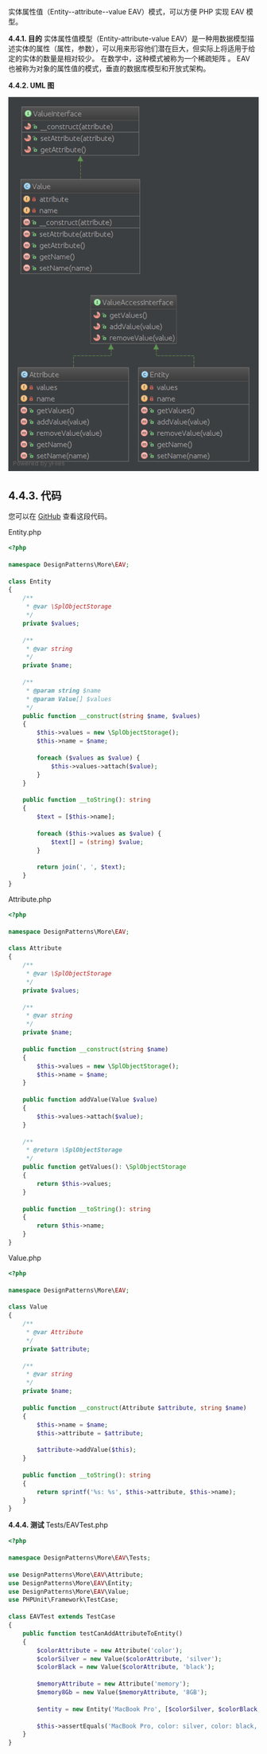 实体属性值（Entity--attribute--value EAV）模式，可以方便 PHP 实现 EAV 模型。

**4.4.1. 目的**
实体属性值模型（Entity-attribute-value EAV）是一种用数据模型描述实体的属性（属性，参数），可以用来形容他们潜在巨大，但实际上将适用于给定的实体的数量是相对较少。 在数学中，这种模式被称为一个稀疏矩阵 。 EAV 也被称为对象的属性值的模式，垂直的数据库模型和开放式架构。

**4.4.2. UML 图**

![](../../images/DesignPatterns/EAV.png)

## 4.4.3. 代码

您可以在  [GitHub](https://github.com/domnikl/DesignPatternsPHP/tree/master/More/EAV) 查看这段代码。

Entity.php
```php
<?php

namespace DesignPatterns\More\EAV;

class Entity
{
    /**
     * @var \SplObjectStorage
     */
    private $values;

    /**
     * @var string
     */
    private $name;
    
    /**
     * @param string $name
     * @param Value[] $values
     */
    public function __construct(string $name, $values)
    {
        $this->values = new \SplObjectStorage();
        $this->name = $name;
    
        foreach ($values as $value) {
            $this->values->attach($value);
        }
    }
    
    public function __toString(): string
    {
        $text = [$this->name];
    
        foreach ($this->values as $value) {
            $text[] = (string) $value;
        }
    
        return join(', ', $text);
    }
}
```
Attribute.php
```php
<?php

namespace DesignPatterns\More\EAV;

class Attribute
{
    /**
     * @var \SplObjectStorage
     */
    private $values;

    /**
     * @var string
     */
    private $name;
    
    public function __construct(string $name)
    {
        $this->values = new \SplObjectStorage();
        $this->name = $name;
    }
    
    public function addValue(Value $value)
    {
        $this->values->attach($value);
    }
    
    /**
     * @return \SplObjectStorage
     */
    public function getValues(): \SplObjectStorage
    {
        return $this->values;
    }
    
    public function __toString(): string
    {
        return $this->name;
    }
}
```
Value.php
```php
<?php

namespace DesignPatterns\More\EAV;

class Value
{
    /**
     * @var Attribute
     */
    private $attribute;

    /**
     * @var string
     */
    private $name;
    
    public function __construct(Attribute $attribute, string $name)
    {
        $this->name = $name;
        $this->attribute = $attribute;
    
        $attribute->addValue($this);
    }
    
    public function __toString(): string
    {
        return sprintf('%s: %s', $this->attribute, $this->name);
    }
}
```
**4.4.4. 测试**
Tests/EAVTest.php
```php
<?php

namespace DesignPatterns\More\EAV\Tests;

use DesignPatterns\More\EAV\Attribute;
use DesignPatterns\More\EAV\Entity;
use DesignPatterns\More\EAV\Value;
use PHPUnit\Framework\TestCase;

class EAVTest extends TestCase
{
    public function testCanAddAttributeToEntity()
    {
        $colorAttribute = new Attribute('color');
        $colorSilver = new Value($colorAttribute, 'silver');
        $colorBlack = new Value($colorAttribute, 'black');

        $memoryAttribute = new Attribute('memory');
        $memory8Gb = new Value($memoryAttribute, '8GB');
    
        $entity = new Entity('MacBook Pro', [$colorSilver, $colorBlack, $memory8Gb]);
    
        $this->assertEquals('MacBook Pro, color: silver, color: black, memory: 8GB', (string) $entity);
    }
}
```